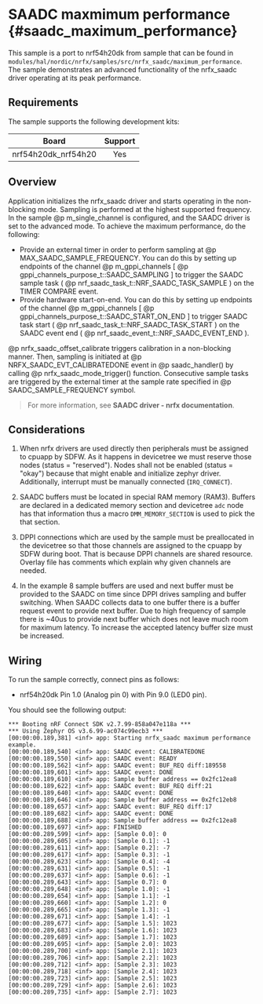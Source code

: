 # SAADC maxmimum performance {#saadc_maximum_performance}

This sample is a port to nrf54h20dk from sample that can be found in
``modules/hal/nordic/nrfx/samples/src/nrfx_saadc/maximum_performance``.
The sample demonstrates an advanced functionality of the nrfx_saadc driver operating at its peak performance.

## Requirements

The sample supports the following development kits:

| **Board**           | **Support** |
|---------------------|:-----------:|
| nrf54h20dk_nrf54h20 |     Yes     |

## Overview

Application initializes the nrfx_saadc driver and starts operating in the non-blocking mode.
Sampling is performed at the highest supported frequency.
In the sample @p m_single_channel is configured, and the SAADC driver is set to the advanced mode.
To achieve the maximum performance, do the following:
- Provide an external timer in order to perform sampling at @p MAX_SAADC_SAMPLE_FREQUENCY.
  You can do this by setting up endpoints of the channel @p m_gppi_channels [ @p gppi_channels_purpose_t::SAADC_SAMPLING ] to trigger the SAADC sample task ( @p nrf_saadc_task_t::NRF_SAADC_TASK_SAMPLE ) on the TIMER COMPARE event.
- Provide hardware start-on-end.
  You can do this by setting up endpoints of the channel @p m_gppi_channels [ @p gppi_channels_purpose_t::SAADC_START_ON_END ] to trigger SAADC task start ( @p nrf_saadc_task_t::NRF_SAADC_TASK_START ) on the SAADC event end ( @p nrf_saadc_event_t::NRF_SAADC_EVENT_END ).

@p nrfx_saadc_offset_calibrate triggers calibration in a non-blocking manner.
Then, sampling is initiated at @p NRFX_SAADC_EVT_CALIBRATEDONE event in @p saadc_handler() by calling @p nrfx_saadc_mode_trigger() function.
Consecutive sample tasks are triggered by the external timer at the sample rate specified in @p SAADC_SAMPLE_FREQUENCY symbol.

> For more information, see **SAADC driver - nrfx documentation**.

## Considerations

1. When nrfx drivers are used directly then peripherals must be assigned to cpuapp by
  SDFW. As it happens in devicetree we must reserve those nodes (status = "reserved").
  Nodes shall not be enabled (status = "okay") because that might enable and initialize
  zephyr driver. Additionally, interrupt must be manually connected (``IRQ_CONNECT``).

2. SAADC buffers must be located in special RAM memory (RAM3). Buffers are declared in
  a dedicated memory section and devicetree ``adc`` node has that information thus
  a macro ``DMM_MEMORY_SECTION`` is used to pick the that section.

3. DPPI connections which are used by the sample must be preallocated in the devicetree
  so that those channels are assigned to the cpuapp by SDFW during boot. That is because
  DPPI channels are shared resource. Overlay file has comments which explain why
  given channels are needed.

4. In the example 8 sample buffers are used and next buffer must be provided to the
  SAADC on time since DPPI drives sampling and buffer switching. When SAADC collects
  data to one buffer there is a buffer request event to provide next buffer. Due
  to high frequency of sample there is ~40us to provide next buffer which does not
  leave much room for maximum latency. To increase the accepted latency buffer
  size must be increased.

## Wiring

To run the sample correctly, connect pins as follows:
- nrf54h20dk Pin 1.0 (Analog pin 0) with Pin 9.0 (LED0 pin).

You should see the following output:

```
*** Booting nRF Connect SDK v2.7.99-858a047e118a ***
*** Using Zephyr OS v3.6.99-ac074c99ecb3 ***
[00:00:00.189,381] <inf> app: Starting nrfx_saadc maximum performance example.
[00:00:00.189,540] <inf> app: SAADC event: CALIBRATEDONE
[00:00:00.189,550] <inf> app: SAADC event: READY
[00:00:00.189,562] <inf> app: SAADC event: BUF_REQ diff:189558
[00:00:00.189,601] <inf> app: SAADC event: DONE
[00:00:00.189,610] <inf> app: Sample buffer address == 0x2fc12ea8
[00:00:00.189,622] <inf> app: SAADC event: BUF_REQ diff:21
[00:00:00.189,640] <inf> app: SAADC event: DONE
[00:00:00.189,646] <inf> app: Sample buffer address == 0x2fc12eb8
[00:00:00.189,657] <inf> app: SAADC event: BUF_REQ diff:17
[00:00:00.189,682] <inf> app: SAADC event: DONE
[00:00:00.189,688] <inf> app: Sample buffer address == 0x2fc12ea8
[00:00:00.189,697] <inf> app: FINISHED
[00:00:00.289,599] <inf> app: [Sample 0.0]: 0
[00:00:00.289,605] <inf> app: [Sample 0.1]: -1
[00:00:00.289,611] <inf> app: [Sample 0.2]: -7
[00:00:00.289,617] <inf> app: [Sample 0.3]: -1
[00:00:00.289,623] <inf> app: [Sample 0.4]: -4
[00:00:00.289,631] <inf> app: [Sample 0.5]: -1
[00:00:00.289,637] <inf> app: [Sample 0.6]: -1
[00:00:00.289,643] <inf> app: [Sample 0.7]: 0
[00:00:00.289,648] <inf> app: [Sample 1.0]: -1
[00:00:00.289,654] <inf> app: [Sample 1.1]: -1
[00:00:00.289,660] <inf> app: [Sample 1.2]: 0
[00:00:00.289,665] <inf> app: [Sample 1.3]: -1
[00:00:00.289,671] <inf> app: [Sample 1.4]: -1
[00:00:00.289,677] <inf> app: [Sample 1.5]: 1023
[00:00:00.289,683] <inf> app: [Sample 1.6]: 1023
[00:00:00.289,689] <inf> app: [Sample 1.7]: 1023
[00:00:00.289,695] <inf> app: [Sample 2.0]: 1023
[00:00:00.289,700] <inf> app: [Sample 2.1]: 1023
[00:00:00.289,706] <inf> app: [Sample 2.2]: 1023
[00:00:00.289,712] <inf> app: [Sample 2.3]: 1023
[00:00:00.289,718] <inf> app: [Sample 2.4]: 1023
[00:00:00.289,723] <inf> app: [Sample 2.5]: 1023
[00:00:00.289,729] <inf> app: [Sample 2.6]: 1023
[00:00:00.289,735] <inf> app: [Sample 2.7]: 1023

```
